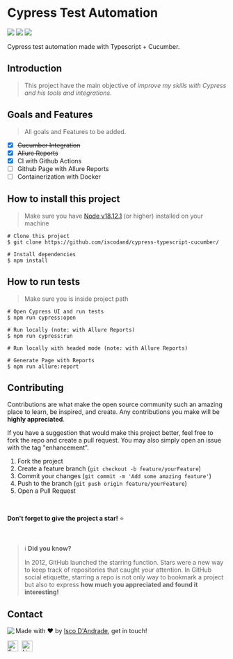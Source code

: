 <h1> Cypress Test Automation </h1>

<p>
	<img src="https://img.shields.io/github/license/iscodand/cypress-typescript-cucumber?color=green"/>
	<img src="https://img.shields.io/github/repo-size/iscodand/cypress-typescript-cucumber?color=green"/>
	<img src="https://img.shields.io/github/last-commit/iscodand/cypress-typescript-cucumber?color=green"/>
</p>

<p>Cypress test automation made with Typescript + Cucumber.</p>

## Introduction

> This project have the main objective of *improve my skills with Cypress and his tools and integrations*.

## Goals and Features

> All goals and Features to be added.

- [X] ~~Cucumber Integration~~
- [X] ~~Allure Reports~~
- [X] CI with Github Actions
- [ ] Github Page with Allure Reports
- [ ] Containerization with Docker

## How to install this project

> Make sure you have [Node v18.12.1](https://nodejs.org/en/download/current/) (or higher) installed on your machine

```
# Clone this project
$ git clone https://github.com/iscodand/cypress-typescript-cucumber/

# Install dependencies
$ npm install
```

## How to run tests

> Make sure you is inside project path

```
# Open Cypress UI and run tests
$ npm run cypress:open

# Run locally (note: with Allure Reports)
$ npm run cypress:run

# Run locally with headed mode (note: with Allure Reports)

# Generate Page with Reports
$ npm run allure:report
```

## Contributing

Contributions are what make the open source community such an amazing place to learn, be inspired, and create. Any contributions you make will be **highly appreciated**.

If you have a suggestion that would make this project better, feel free to fork the repo and create a pull request. You may also simply open an issue with the tag "enhancement".

1. Fork the project
2. Create a feature branch (`git checkout -b feature/yourFeature`)
3. Commit your changes (`git commit -m 'Add some amazing feature'`)
4. Push to the branch (`git push origin feature/yourFeature`)
5. Open a Pull Request

<br>

**Don't forget to give the project a star!** ⭐

<br>

> ℹ️ **Did you know?**
>
> In 2012, GitHub launched the starring function.
> Stars were a new way to keep track of repositories that caught your attention.
> In GitHub social etiquette, starring a repo is not only way to bookmark a project but also to express **how much you appreciated and found it interesting!**
## Contact
<img align="left" src="https://avatars.githubusercontent.com/iscodand?size=100">

Made with ❤️ by [Isco D'Andrade](https://github.com/iscodand), get in touch!

<a href="mailto:iscodand@outlook.com" target="_blank"><img src="https://img.shields.io/badge/Email-D14836?style=flat&logo=gmail&logoColor=white" alt="Email Badge" height="25"></a>&nbsp;
<a href="https://linkedin.com/in/iscodand" target="_blank"><img src="https://img.shields.io/badge/Linkedin-0077B5?style=flat&logo=linkedin&logoColor=white" alt="LinkedIn Badge" height="25"></a>&nbsp;

<br clear="left"/>
